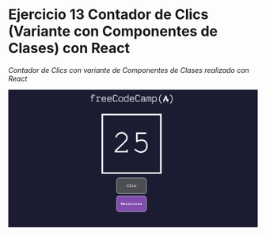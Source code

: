 # Ejercicio 13 Contador de Clics (Variante con Componentes de Clases) con React

_Contador de Clics con variante de Componentes de Clases realizado con React_

![Screenshot](Example.png)